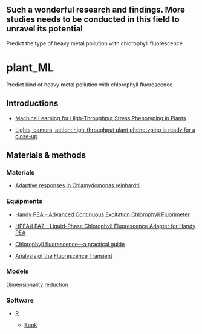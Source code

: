 
## Such a wonderful research and findings. More studies needs to be conducted in this field to unravel its potential
Predict the type of heavy metal pollution with chlorophyll fluorescence


# plant_ML

Predict kind of heavy metal pollution with chlorophyll fluorescence


## Introductions

* [Machine Learning for High-Throughput Stress Phenotyping in Plants](http://www.sciencedirect.com/science/article/pii/S1360138515002630)

* [Lights, camera, action: high-throughput plant phenotyping is ready for a close-up](http://www.sciencedirect.com/science/article/pii/S1369526615000266)

## Materials & methods

### Materials

* [Adaptive responses in Chlamydomonas reinhardtii](http://www.im.microbios.org/05march99/05%20Mendez.pdf)


### Equipments

* [Handy PEA - Advanced Continuous Excitation Chlorophyll Fluorimeter](http://www.hansatech-instruments.com/products/introduction-to-chlorophyll-fluorescence/continuous-excitation-chlorophyll-fluorescence/handy-pea/)

* [HPEA/LPA2 - Liquid-Phase Chlorophyll Fluorescence Adapter for Handy PEA](http://www.hansatech-instruments.com/products/introduction-to-chlorophyll-fluorescence/continuous-excitation-chlorophyll-fluorescence/hpealpa2/)

* [Chlorophyll fluorescence—a practical guide](https://academic.oup.com/jxb/article/51/345/659/652534/Chlorophyll-fluorescence-a-practical-guide)

* [Analysis of the Fluorescence Transient](http://www.hansatech-instruments.com/wp-content/uploads/2013/07/analysis-of-the-fluorescence-transient.pdf)

### Models

[Dimensionality reduction](https://en.wikipedia.org/wiki/Dimensionality_reduction)

### Software

* [R](https://www.r-project.org/about.html)

    * [Book](http://www.biecek.pl/R/)
